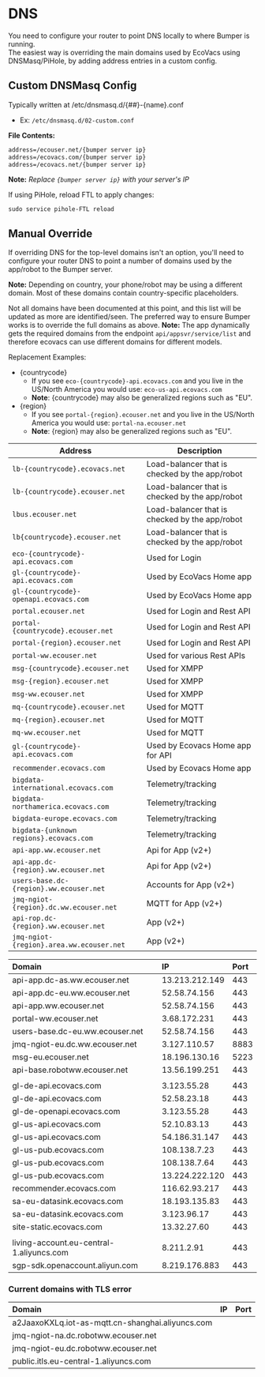 # DNS

You need to configure your router to point DNS locally to where Bumper is running.  
The easiest way is overriding the main domains used by EcoVacs using DNSMasq/PiHole, by adding address entries in a custom config.

## Custom DNSMasq Config

Typically written at /etc/dnsmasq.d/{##}-{name}.conf

- Ex: `/etc/dnsmasq.d/02-custom.conf`

**File Contents:**

```txt
address=/ecouser.net/{bumper server ip}
address=/ecovacs.com/{bumper server ip}
address=/ecovacs.net/{bumper server ip}
```

**Note:** _Replace `{bumper server ip}` with your server's IP_

If using PiHole, reload FTL to apply changes:

`sudo service pihole-FTL reload`

## Manual Override

If overriding DNS for the top-level domains isn't an option, you'll need to configure your router DNS to point a number of domains used by the app/robot to the Bumper server.

**Note:** Depending on country, your phone/robot may be using a different domain. Most of these domains contain country-specific placeholders.

Not all domains have been documented at this point, and this list will be updated as more are identified/seen. The preferred way to ensure Bumper works is to override the full domains as above.
**Note:** The app dynamically gets the required domains from the endpoint `api/appsvr/service/list` and therefore ecovacs can use different domains for different models.

Replacement Examples:

- {countrycode}
  - If you see `eco-{countrycode}-api.ecovacs.com` and you live in the US/North America you would use: `eco-us-api.ecovacs.com`
  - **Note**: {countrycode} may also be generalized regions such as "EU".
- {region}
  - If you see `portal-{region}.ecouser.net` and you live in the US/North America you would use: `portal-na.ecouser.net`
  - **Note**: {region} may also be generalized regions such as "EU".

| Address                                  | Description                                    |
| ---------------------------------------- | ---------------------------------------------- |
| `lb-{countrycode}.ecovacs.net`           | Load-balancer that is checked by the app/robot |
| `lb-{countrycode}.ecouser.net`           | Load-balancer that is checked by the app/robot |
| `lbus.ecouser.net`                       | Load-balancer that is checked by the app/robot |
| `lb{countrycode}.ecouser.net`            | Load-balancer that is checked by the app/robot |
| `eco-{countrycode}-api.ecovacs.com`      | Used for Login                                 |
| `gl-{countrycode}-api.ecovacs.com`       | Used by EcoVacs Home app                       |
| `gl-{countrycode}-openapi.ecovacs.com`   | Used by EcoVacs Home app                       |
| `portal.ecouser.net`                     | Used for Login and Rest API                    |
| `portal-{countrycode}.ecouser.net`       | Used for Login and Rest API                    |
| `portal-{region}.ecouser.net`            | Used for Login and Rest API                    |
| `portal-ww.ecouser.net`                  | Used for various Rest APIs                     |
| `msg-{countrycode}.ecouser.net`          | Used for XMPP                                  |
| `msg-{region}.ecouser.net`               | Used for XMPP                                  |
| `msg-ww.ecouser.net`                     | Used for XMPP                                  |
| `mq-{countrycode}.ecouser.net`           | Used for MQTT                                  |
| `mq-{region}.ecouser.net`                | Used for MQTT                                  |
| `mq-ww.ecouser.net`                      | Used for MQTT                                  |
| `gl-{countrycode}-api.ecovacs.com`       | Used by Ecovacs Home app for API               |
| `recommender.ecovacs.com`                | Used by Ecovacs Home app                       |
| `bigdata-international.ecovacs.com`      | Telemetry/tracking                             |
| `bigdata-northamerica.ecovacs.com`       | Telemetry/tracking                             |
| `bigdata-europe.ecovacs.com`             | Telemetry/tracking                             |
| `bigdata-{unknown regions}.ecovacs.com`  | Telemetry/tracking                             |
| `api-app.ww.ecouser.net`                 | Api for App (v2+)                              |
| `api-app.dc-{region}.ww.ecouser.net`     | Api for App (v2+)                              |
| `users-base.dc-{region}.ww.ecouser.net`  | Accounts for App (v2+)                         |
| `jmq-ngiot-{region}.dc.ww.ecouser.net`   | MQTT for App (v2+)                             |
| `api-rop.dc-{region}.ww.ecouser.net`     | App (v2+)                                      |
| `jmq-ngiot-{region}.area.ww.ecouser.net` | App (v2+)                                      |

| Domain                                   | IP             | Port |
| :--------------------------------------- | :------------- | :--- |
| api-app.dc-as.ww.ecouser.net             | 13.213.212.149 | 443  |
| api-app.dc-eu.ww.ecouser.net             | 52.58.74.156   | 443  |
| api-app.ww.ecouser.net                   | 52.58.74.156   | 443  |
| portal-ww.ecouser.net                    | 3.68.172.231   | 443  |
| users-base.dc-eu.ww.ecouser.net          | 52.58.74.156   | 443  |
| jmq-ngiot-eu.dc.ww.ecouser.net           | 3.127.110.57   | 8883 |
| msg-eu.ecouser.net                       | 18.196.130.16  | 5223 |
| api-base.robotww.ecouser.net             | 13.56.199.251  | 443  |
|                                          |                |      |
| gl-de-api.ecovacs.com                    | 3.123.55.28    | 443  |
| gl-de-api.ecovacs.com                    | 52.58.23.18    | 443  |
| gl-de-openapi.ecovacs.com                | 3.123.55.28    | 443  |
| gl-us-api.ecovacs.com                    | 52.10.83.13    | 443  |
| gl-us-api.ecovacs.com                    | 54.186.31.147  | 443  |
| gl-us-pub.ecovacs.com                    | 108.138.7.23   | 443  |
| gl-us-pub.ecovacs.com                    | 108.138.7.64   | 443  |
| gl-us-pub.ecovacs.com                    | 13.224.222.120 | 443  |
| recommender.ecovacs.com                  | 116.62.93.217  | 443  |
| sa-eu-datasink.ecovacs.com               | 18.193.135.83  | 443  |
| sa-eu-datasink.ecovacs.com               | 3.123.96.17    | 443  |
| site-static.ecovacs.com                  | 13.32.27.60    | 443  |
|                                          |                |      |
| living-account.eu-central-1.aliyuncs.com | 8.211.2.91     | 443  |
| sgp-sdk.openaccount.aliyun.com           | 8.219.176.883  | 443  |

### Current domains with TLS error

| Domain                                           | IP  | Port |
| :----------------------------------------------- | :-- | :--- |
| a2JaaxoKXLq.iot-as-mqtt.cn-shanghai.aliyuncs.com |     |      |
| jmq-ngiot-na.dc.robotww.ecouser.net              |     |      |
| jmq-ngiot-eu.dc.robotww.ecouser.net              |     |      |
| public.itls.eu-central-1.aliyuncs.com            |     |      |
